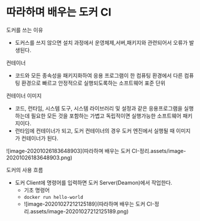 # 따라하며 배우는 도커 CI

도커를 쓰는 이유 

- 도커스를 쓰지 않으면 설치 과정에서 운영체제,서버,패키지와 관련되어서 오류가 발생된다.

컨테이너 

- 코드와 모든 종속성을 패키지화하여 응용 프로그램이 한 컴퓨팅 환경에서 다른 컴퓨팅 환경으로 빠르고 안정적으로 실행되도록하는 소프트웨어 표준 단위

컨테이너 이미지 

- 코드, 런타임, 시스템 도구, 시스템 라이브러리 및 설정과 같은 응용프로그램을 실행하는데 필요한 모든 것을 포함하는 가볍고 독립적이면 실행가능한 소프트웨어 패키지이다.
- 런타임에 컨테이너가 되고, 도커 컨테이너의 경우 도커 엔진에서 실행될 때 이미지가 컨테이너가 된다.

![image-20201026183648903](따라하며 배우는 도커 CI-정리.assets/image-20201026183648903.png)





도커의 사용 흐름 

- 도커 Client에 명령어를 입력하면 도커 Server(Deamon)에서 작업한다.
  - 기초 명령어
  - `docker run hello-world`
  - ![image-20201027212125189](따라하며 배우는 도커 CI-정리.assets/image-20201027212125189.png)

